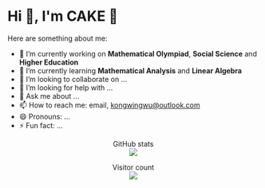# Hi 👋, I'm CAKE 🍰

Here are something about me:

- 🔭 I’m currently working on **Mathematical Olympiad**, **Social Science** and **Higher Education**
- 🌱 I’m currently learning **Mathematical Analysis** and **Linear Algebra**
- 👯 I’m looking to collaborate on ...
- 🤔 I’m looking for help with ...
- 💬 Ask me about ...
- 📫 How to reach me: email, kongwingwu@outlook.com
- 😄 Pronouns: ...
- ⚡ Fun fact: ...

<p align="center">
	GitHub stats<br>
	<img src="https://github-readme-stats.vercel.app/api?username=kongwingwu"/>
</p>

<p align="center"> 
	Visitor count<br>
	<img src="https://profile-counter.glitch.me/kongwingwu/count.svg"/>
</p>
